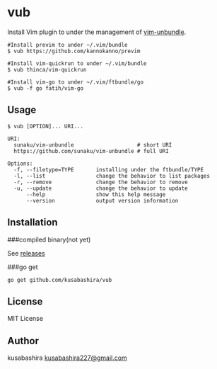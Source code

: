 vub
===

Install Vim plugin to under the management of
[vim-unbundle](https://github.com/sunaku/vim-unbundle).

```
#Install previm to under ~/.vim/bundle
$ vub https://github.com/kannokanno/previm

#Install vim-quickrun to under ~/.vim/bundle
$ vub thinca/vim-quickrun

#Install vim-go to under ~/.vim/ftbundle/go
$ vub -f go fatih/vim-go
```

Usage
-----

```
$ vub [OPTION]... URI...

URI:
  sunaku/vim-unbundle                    # short URI
  https://github.com/sunaku/vim-unbundle # full URI

Options:
  -f, --filetype=TYPE       installing under the ftbundle/TYPE
  -l, --list                change the behavior to list packages
  -r, --remove              change the behavior to remove
  -u, --update              change the behavior to update
      --help                show this help message
      --version             output version information
```

Installation
------------

###compiled binary(not yet)

See [releases](https://github.com/kusabashira/vub/releases)

###go get

```
go get github.com/kusabashira/vub
```

License
-------

MIT License

Author
------

kusabashira <kusabashira227@gmail.com>
